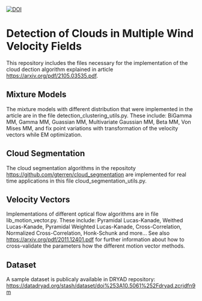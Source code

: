 [![DOI](https://zenodo.org/badge/392003386.svg)](https://zenodo.org/badge/latestdoi/392003386)

# Detection of Clouds in Multiple Wind Velocity Fields

This repository includes the files necessary for the implementation of the cloud dection algorithm explained in article https://arxiv.org/pdf/2105.03535.pdf.

## Mixture Models

The mixture models with different distribution that were implemented in the article are in the file detection_clustering_utils.py. These include: BiGamma MM, Gamma MM, Guassian MM, Multivariate Gaussian MM, Beta MM, Von Mises MM, and fix point variations with transformation of the velocity vectors while EM optimization.

## Cloud Segmentation

The cloud segmentation algorithms in the repositoty https://github.com/gterren/cloud_segmentation are implemented for real time applications in this file cloud_segmentation_utils.py.

## Velocity Vectors

Implementations of different optical flow algorithms are in file lib_motion_vector.py. These include: Pyramidal Lucas-Kanade, Weithed Lucas-Kanade, Pyramidal Weighted Lucas-Kanade, Cross-Correlation, Normalized Cross-Correlation, Honk-Schunk and more... See also https://arxiv.org/pdf/2011.12401.pdf for further information about how to cross-validate the parameters how the different motion vector methods.

## Dataset

A sample dataset is publicaly available in DRYAD repository: https://datadryad.org/stash/dataset/doi%253A10.5061%252Fdryad.zcrjdfn9m
